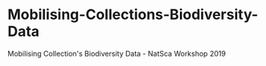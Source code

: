 # Mobilising-Collections-Biodiversity-Data
Mobilising Collection's Biodiversity Data - NatSca Workshop 2019
